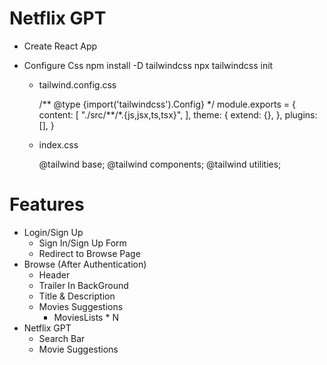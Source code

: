 # Netflix GPT

- Create React App
- Configure Css
  npm install -D tailwindcss
  npx tailwindcss init

  - tailwind.config.css

    /** @type {import('tailwindcss').Config} \*/
    module.exports = {
    content: [
    "./src/**/\*.{js,jsx,ts,tsx}",
    ],
    theme: {
    extend: {},
    },
    plugins: [],
    }

  - index.css

    @tailwind base;
    @tailwind components;
    @tailwind utilities;

# Features

- Login/Sign Up
  - Sign In/Sign Up Form
  - Redirect to Browse Page
- Browse (After Authentication)
  - Header
  - Trailer In BackGround
  - Title & Description
  - Movies Suggestions
    - MoviesLists \* N
- Netflix GPT
  - Search Bar
  - Movie Suggestions
